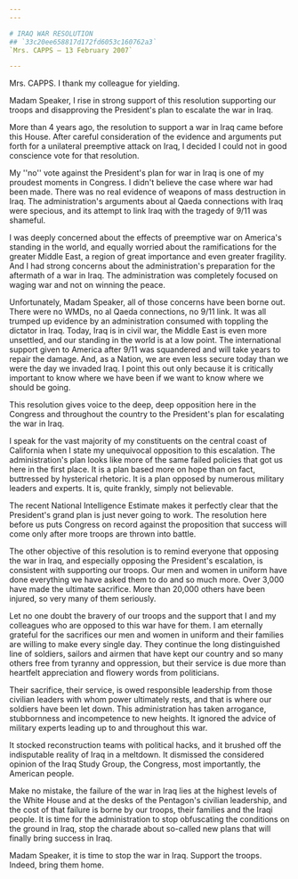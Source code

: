 ```yaml
---
---

# IRAQ WAR RESOLUTION
## `33c20ee658817d172fd6053c160762a3`
`Mrs. CAPPS — 13 February 2007`

---
```



Mrs. CAPPS. I thank my colleague for yielding.

Madam Speaker, I rise in strong support of this resolution supporting 
our troops and disapproving the President's plan to escalate the war in 
Iraq.

More than 4 years ago, the resolution to support a war in Iraq came 
before this House. After careful consideration of the evidence and 
arguments put forth for a unilateral preemptive attack on Iraq, I 
decided I could not in good conscience vote for that resolution.

My ''no'' vote against the President's plan for war in Iraq is one of 
my proudest moments in Congress. I didn't believe the case where war 
had been made. There was no real evidence of weapons of mass 
destruction in Iraq. The administration's arguments about al Qaeda 
connections with Iraq were specious, and its attempt to link Iraq with 
the tragedy of 9/11 was shameful.

I was deeply concerned about the effects of preemptive war on 
America's standing in the world, and equally worried about the 
ramifications for the greater Middle East, a region of great importance 
and even greater fragility. And I had strong concerns about the 
administration's preparation for the aftermath of a war in Iraq. The 
administration was completely focused on waging war and not on winning 
the peace.

Unfortunately, Madam Speaker, all of those concerns have been borne 
out. There were no WMDs, no al Qaeda connections, no 9/11 link. It was 
all trumped up evidence by an administration consumed with toppling the 
dictator in Iraq. Today, Iraq is in civil war, the Middle East is even 
more unsettled, and our standing in the world is at a low point. The 
international support given to America after 9/11 was squandered and 
will take years to repair the damage. And, as a Nation, we are even 
less secure today than we were the day we invaded Iraq. I point this 
out only because it is critically important to know where we have been 
if we want to know where we should be going.

This resolution gives voice to the deep, deep opposition here in the 
Congress and throughout the country to the President's plan for 
escalating the war in Iraq.



I speak for the vast majority of my constituents on the central coast 
of California when I state my unequivocal opposition to this 
escalation. The administration's plan looks like more of the same 
failed policies that got us here in the first place. It is a plan based 
more on hope than on fact, buttressed by hysterical rhetoric. It is a 
plan opposed by numerous military leaders and experts. It is, quite 
frankly, simply not believable.

The recent National Intelligence Estimate makes it perfectly clear 
that the President's grand plan is just never going to work. The 
resolution here before us puts Congress on record against the 
proposition that success will come only after more troops are thrown 
into battle.

The other objective of this resolution is to remind everyone that 
opposing the war in Iraq, and especially opposing the President's 
escalation, is consistent with supporting our troops. Our men and women 
in uniform have done everything we have asked them to do and so much 
more. Over 3,000 have made the ultimate sacrifice. More than 20,000 
others have been injured, so very many of them seriously.

Let no one doubt the bravery of our troops and the support that I and 
my colleagues who are opposed to this war have for them. I am eternally 
grateful for the sacrifices our men and women in uniform and their 
families are willing to make every single day. They continue the long 
distinguished line of soldiers, sailors and airmen that have kept our 
country and so many others free from tyranny and oppression, but their 
service is due more than heartfelt appreciation and flowery words from 
politicians.



Their sacrifice, their service, is owed responsible leadership from 
those civilian leaders with whom power ultimately rests, and that is 
where our soldiers have been let down. This administration has taken 
arrogance, stubbornness and incompetence to new heights. It ignored the 
advice of military experts leading up to and throughout this war.

It stocked reconstruction teams with political hacks, and it brushed 
off the indisputable reality of Iraq in a meltdown. It dismissed the 
considered opinion of the Iraq Study Group, the Congress, most 
importantly, the American people.

Make no mistake, the failure of the war in Iraq lies at the highest 
levels of the White House and at the desks of the Pentagon's civilian 
leadership, and the cost of that failure is borne by our troops, their 
families and the Iraqi people. It is time for the administration to 
stop obfuscating the conditions on the ground in Iraq, stop the charade 
about so-called new plans that will finally bring success in Iraq.

Madam Speaker, it is time to stop the war in Iraq. Support the 
troops. Indeed, bring them home.